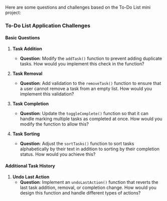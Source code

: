 Here are some questions and challenges based on the To-Do List mini project:

### To-Do List Application Challenges

#### Basic Questions

1. **Task Addition**

   - **Question**: Modify the `addTask()` function to prevent adding duplicate tasks. How would you implement this check in the function?

2. **Task Removal**

   - **Question**: Add validation to the `removeTask()` function to ensure that a user cannot remove a task from an empty list. How would you implement this validation?

3. **Task Completion**

   - **Question**: Update the `toggleComplete()` function so that it can handle marking multiple tasks as completed at once. How would you modify the function to allow this?

4. **Task Sorting**
   - **Question**: Adjust the `sortTasks()` function to sort tasks alphabetically by their text in addition to sorting by their completion status. How would you achieve this?

#### Additional Task History

1. **Undo Last Action**
   - **Question**: Implement an `undoLastAction()` function that reverts the last task addition, removal, or completion change. How would you design this function and handle different types of actions?
